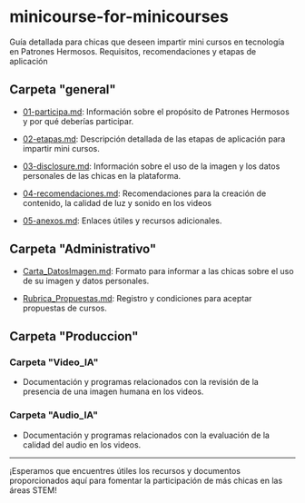 # minicourse-for-minicourses
Guía detallada para chicas que deseen impartir mini cursos en tecnología en Patrones Hermosos. Requisitos, recomendaciones y etapas de aplicación

## Carpeta "general"
- [01-participa.md](./General/01-participa.md): Información sobre el propósito de Patrones Hermosos y por qué deberías participar.

- [02-etapas.md](./General/02-etapas.md): Descripción detallada de las etapas de aplicación para impartir mini cursos.

- [03-disclosure.md](./General/03-disclosure.md): Información sobre el uso de la imagen y los datos personales de las chicas en la plataforma.

- [04-recomendaciones.md](./General/04-recomendaciones.md): Recomendaciones para la creación de contenido, la calidad de luz y sonido en los videos

- [05-anexos.md](./General/05-anexos.md): Enlaces útiles y recursos adicionales.

## Carpeta "Administrativo"
- [Carta_DatosImagen.md](./Administrativo/Carta_DatosImagen.md): Formato para informar a las chicas sobre el uso de su imagen y datos personales.

- [Rubrica_Propuestas.md](./Administrativo/Rubrica_Propuestas.md): Registro y condiciones para aceptar propuestas de cursos.

## Carpeta "Produccion"
### Carpeta "Video_IA"
- Documentación y programas relacionados con la revisión de la presencia de una imagen humana en los videos.

### Carpeta "Audio_IA"
- Documentación y programas relacionados con la evaluación de la calidad del audio en los videos.

---

¡Esperamos que encuentres útiles los recursos y documentos proporcionados aquí para fomentar la participación de más chicas en las áreas STEM!


